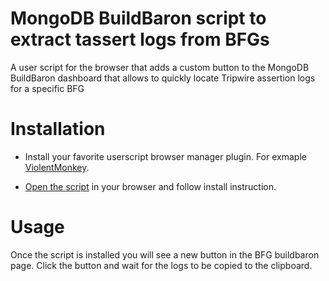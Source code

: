 # MongoDB BuildBaron script to extract tassert logs from BFGs
A user script for the browser that adds a custom button to the MongoDB BuildBaron dashboard that allows to quickly locate Tripwire assertion logs for a specific BFG

# Installation
 - Install your favorite userscript browser manager plugin. For exmaple [ViolentMonkey](https://violentmonkey.github.io/).

 - [Open the script](https://github.com/toto-dev/tassert-log-finder-gm-script/raw/main/tassert_log_finder.user.js) in your browser and follow install instruction.

# Usage
Once the script is installed you will see a new button in the BFG buildbaron page. Click the button and wait for the logs to be copied to the clipboard.
